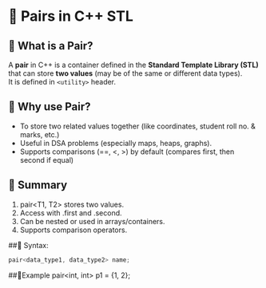 # 📘 Pairs in C++ STL  

## 🔹 What is a Pair?  
A **pair** in C++ is a container defined in the **Standard Template Library (STL)** that can store **two values** (may be of the same or different data types).  
It is defined in `<utility>` header.  

## 🔹 Why use Pair?
- To store two related values together (like coordinates, student roll no. & marks, etc.)
- Useful in DSA problems (especially maps, heaps, graphs).
- Supports comparisons (==, <, >) by default (compares first, then second if equal)

## 📝 Summary
1. pair<T1, T2> stores two values.
2. Access with .first and .second.
3. Can be nested or used in arrays/containers.
4. Supports comparison operators.

##🔹 Syntax:  
```cpp
pair<data_type1, data_type2> name;
```

##🔹Example
   pair<int, int> p1 = {1, 2};


